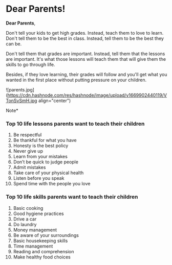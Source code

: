 # Dear Parents!

**Dear Parents**,

Don't tell your kids to get high grades. Instead, teach them to love to learn. Don't tell them to be the best in class. Instead, tell them to be the best they can be.

Don't tell them that grades are important. Instead, tell them that the lessons are important. It's what those lessons will teach them that will give them the skills to go through life.

Besides, if they love learning, their grades will follow and you'll get what you wanted in the first place without putting pressure on your children.


![parents.jpg](https://cdn.hashnode.com/res/hashnode/image/upload/v1669902440119/VTonSvSmH.jpg align="center")


Note*


### Top 10 life lessons parents want to teach their children

1. Be respectful
2. Be thankful for what you have
3. Honesty is the best policy
4. Never give up
5. Learn from your mistakes
6. Don’t be quick to judge people
7. Admit mistakes
8. Take care of your physical health
9. Listen before you speak
10. Spend time with the people you love

### Top 10 life skills parents want to teach their children

1. Basic cooking
2. Good hygiene practices
3. Drive a car
4. Do laundry
5. Money management
6. Be aware of your surroundings
7. Basic housekeeping skills
8. Time management
9. Reading and comprehension
10. Make healthy food choices